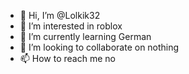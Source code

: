 - 👋 Hi, I’m @Lolkik32
- 👀 I’m interested in roblox
- 🌱 I’m currently learning German
- 💞️ I’m looking to collaborate on nothing
- 📫 How to reach me no

<!---
Lolkik32/Lolkik32 is a ✨ special ✨ repository because its `README.md` (this file) appears on your GitHub profile.
You can click the Preview link to take a look at your changes.
--->
